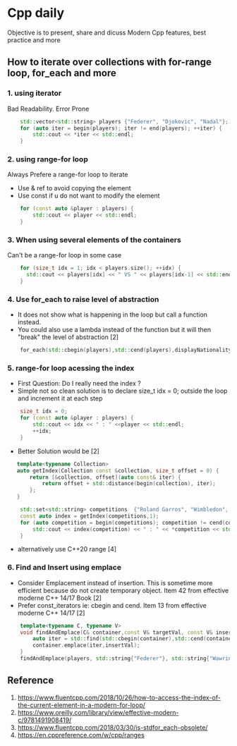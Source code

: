 # Cpp daily 
Objective is to present, share and dicuss Modern Cpp features, best practice and more

## How to iterate over collections with for-range loop, for_each and more

### 1. using iterator 
 Bad Readability. Error Prone

```cpp
    std::vector<std::string> players {"Federer", "Djokovic", "Nadal"}; 
    for (auto iter = begin(players); iter != end(players); ++iter) {
        std::cout << *iter << std::endl;
    }
```

### 2. using range-for loop
Always Prefere a range-for loop to iterate 
* Use  & ref to avoid copying the element 
* Use const if u do not want to modify the element
```cpp
    for (const auto &player : players) {
        std::cout << player << std::endl;
    }
```
### 3. When using several elements of the containers
Can't be a range-for loop in some case
```cpp
    for (size_t idx = 1; idx < players.size(); ++idx) {
      std::cout << players[idx] << " VS " << players[idx-1] << std::endl;
    }
```

### 4. Use for_each to raise level of abstraction
* It does not show what is happening in the loop but call a function instead.
* You could also use a lambda instead of the function but it will then "break" the level of abstraction [2]
```cpp
    for_each(std::cbegin(players),std::cend(players),displayNationality);
```

### 5. range-for loop acessing the index
* First Question: Do I really need the index ? 
* Simple not so clean solution is to declare size_t idx = 0; outside the loop and increment it at each step 

```cpp
    size_t idx = 0;
    for (const auto &player : players) {
        std::cout << idx << " : " <<player << std::endl;
        ++idx;
    }
```
* Better Solution would be [2]
```cpp
   template<typename Collection>
   auto getIndex(Collection const &collection, size_t offset = 0) {
       return [&collection, offset](auto const& iter) {
           return offset + std::distance(begin(collection), iter);
       };
   } 
```

```cpp
    std::set<std::string> competitions  {"Roland Garros", "Wimbledon", "US open"};
    const auto index = getIndex(competitions,1);
    for (auto competition = begin(competitions); competition != cend(competitions); ++competition) {
        std::cout << index(competition) << " : " << *competition << std::endl;
    }
```
* alternatively use C++20 range [4]


### 6. Find and Insert using emplace
* Consider Emplacement instead of insertion. This is sometime more efficient because do not create temporary object. Item 42 from effective moderne C++ 14/17 Book [2]
* Prefer const_iterators ie: cbegin and cend. Item 13 from effective moderne C++ 14/17  [2]

```cpp
    template<typename C, typename V>
    void findAndEmplace(C& container,const V& targetVal, const V& insertVal) {
        auto iter = std::find(std::cbegin(container),std::cend(container),targetVal); 
        container.emplace(iter,insertVal);
    }
    findAndEmplace(players, std::string{"Federer"}, std::string{"Wawrinka"});
```


## Reference
1. https://www.fluentcpp.com/2018/10/26/how-to-access-the-index-of-the-current-element-in-a-modern-for-loop/
2. https://www.oreilly.com/library/view/effective-modern-c/9781491908419/
3. https://www.fluentcpp.com/2018/03/30/is-stdfor_each-obsolete/
4. https://en.cppreference.com/w/cpp/ranges
